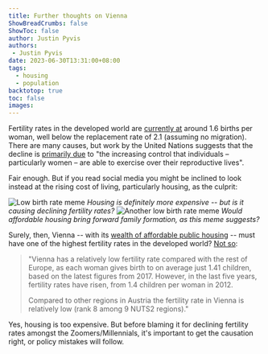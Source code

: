 ```yaml
---
title: Further thoughts on Vienna
ShowBreadCrumbs: false
ShowToc: false
author: Justin Pyvis
authors: 
 - Justin Pyvis
date: 2023-06-30T13:31:00+08:00
tags:
  - housing
  - population
backtotop: true
toc: false
images:
---
```

Fertility rates in the developed world are [currently at](https://www.un.org/development/desa/pd/sites/www.un.org.development.desa.pd/files/files/documents/2020/Aug/un_2020_worldfertilityfamilyplanning_highlights.pdf) around 1.6 births per woman, well below the replacement rate of 2.1 (assuming no migration). There are many causes, but work by the United Nations suggests that the decline is [primarily due](https://www.unfpa.org/swp2023/too-few) to "the increasing control that individuals – particularly women – are able to exercise over their reproductive lives".

Fair enough. But if you read social media you might be inclined to look instead at the rising cost of living, particularly housing, as the culprit:

![Low birth rate meme](/images/births-housing-meme1.jpg) *Housing is definitely more expensive -- but is it causing declining fertility rates?*
![Another low birth rate meme](/images/births-housing-meme2.jpg) *Would affordable housing bring forward family formation, as this meme suggests?*

Surely, then, Vienna -- with its [wealth of affordable public housing](/vienna-and-the-housing-reality/) -- must have one of the highest fertility rates in the developed world? [Not so](https://www.newsworthy.se/artikel/33743/vienna-has-a-lower-fertility-rate-than-most-regions-in-europe):

> "Vienna has a relatively low fertility rate compared with the rest of Europe, as each woman gives birth to on average just 1.41 children, based on the latest figures from 2017. However, in the last five years, fertility rates have risen, from 1.4 children per woman in 2012.
> 
> Compared to other regions in Austria the fertility rate in Vienna is relatively low (rank 8 among 9 NUTS2 regions)."

Yes, housing is too expensive. But before blaming it for declining fertility rates amongst the Zoomers/Millennials, it's important to get the causation right, or policy mistakes will follow.